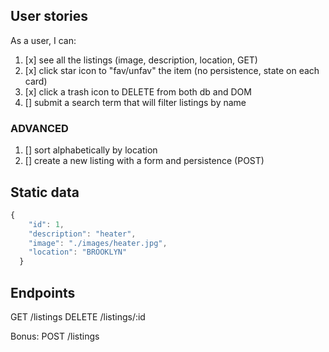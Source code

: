 ## User stories
As a user, I can:
1. [x] see all the listings (image, description, location, GET)
2. [x] click star icon to "fav/unfav" the item (no persistence, state on each card)
3. [x] click a trash icon to DELETE from both db and DOM
4. [] submit a search term that will filter listings by name

### ADVANCED
1. [] sort alphabetically by location
2. [] create a new listing with a form and persistence (POST)


## Static data
```javascript
{
    "id": 1,
    "description": "heater",
    "image": "./images/heater.jpg",
    "location": "BROOKLYN"
  }
```

## Endpoints

GET /listings
DELETE /listings/:id

Bonus: POST /listings